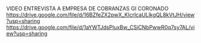 VIDEO ENTREVISTA A EMPRESA DE COBRANZAS GI CORONADO
https://drive.google.com/file/d/16BZfeZX2pwX_KIcrlcaULlkgQL8kVtJH/view?usp=sharing
https://drive.google.com/file/d/1aYWTJdsPluxBw_CSiCNbPwwR0q7sy7AL/view?usp=sharing

